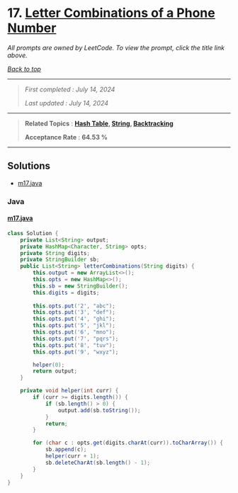 # 17. [Letter Combinations of a Phone Number](<https://leetcode.com/problems/letter-combinations-of-a-phone-number>)

*All prompts are owned by LeetCode. To view the prompt, click the title link above.*

*[Back to top](<../README.md>)*

------

> *First completed : July 14, 2024*
>
> *Last updated : July 14, 2024*

------

> **Related Topics** : **[Hash Table](<by_topic/Hash Table.md>), [String](<by_topic/String.md>), [Backtracking](<by_topic/Backtracking.md>)**
>
> **Acceptance Rate** : **64.53 %**

------

## Solutions

- [m17.java](<../my-submissions/m17.java>)
### Java
#### [m17.java](<../my-submissions/m17.java>)
```Java
class Solution {
    private List<String> output;
    private HashMap<Character, String> opts;
    private String digits;
    private StringBuilder sb;
    public List<String> letterCombinations(String digits) {
        this.output = new ArrayList<>();
        this.opts = new HashMap<>();
        this.sb = new StringBuilder();
        this.digits = digits;
        
        this.opts.put('2', "abc");
        this.opts.put('3', "def");
        this.opts.put('4', "ghi");
        this.opts.put('5', "jkl");
        this.opts.put('6', "mno");
        this.opts.put('7', "pqrs");
        this.opts.put('8', "tuv");
        this.opts.put('9', "wxyz");

        helper(0);
        return output;
    }

    private void helper(int curr) {
        if (curr >= digits.length()) {
            if (sb.length() > 0) {
                output.add(sb.toString());
            }
            return;
        }

        for (char c : opts.get(digits.charAt(curr)).toCharArray()) {
            sb.append(c);
            helper(curr + 1);
            sb.deleteCharAt(sb.length() - 1);
        }
    }
}
```

